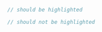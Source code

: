 ```js {1}
// should be highlighted
```

```js {wrapperClass: 'test'}
// should not be highlighted
```